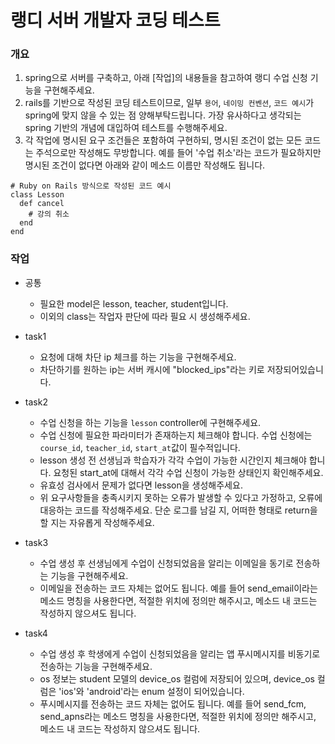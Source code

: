 # 랭디 서버 개발자 코딩 테스트
### 개요
1. spring으로 서버를 구축하고, 아래 [작업]의 내용들을 참고하여 랭디 수업 신청 기능을 구현해주세요.
2. rails를 기반으로 작성된 코딩 테스트이므로, 일부 `용어`, `네이밍 컨벤션`, `코드 예시`가 spring에 맞지 않을 수 있는 점 양해부탁드립니다. 가장 유사하다고 생각되는 spring 기반의 개념에 대입하여 테스트를 수행해주세요.
3. 각 작업에 명시된 요구 조건들은 포함하여 구현하되, 명시된 조건이 없는 모든 코드는 주석으로만 작성해도 무방합니다. 예를 들어 '수업 취소'라는 코드가 필요하지만 명시된 조건이 없다면 아래와 같이 메소드 이름만 작성해도 됩니다.
```
# Ruby on Rails 방식으로 작성된 코드 예시
class Lesson
  def cancel
    # 강의 취소
  end
end
```

### 작업
- 공통
  - 필요한 model은 lesson, teacher, student입니다.
  - 이외의 class는 작업자 판단에 따라 필요 시 생성해주세요.

- task1
  - 요청에 대해 차단 ip 체크를 하는 기능을 구현해주세요.
  - 차단하기를 원하는 ip는 서버 캐시에 "blocked_ips"라는 키로 저장되어있습니다.

- task2
  - 수업 신청을 하는 기능을 `lesson` controller에 구현해주세요.
  - 수업 신청에 필요한 파라미터가 존재하는지 체크해야 합니다. 수업 신청에는 `course_id`, `teacher_id`, `start_at`값이 필수적입니다.
  - lesson 생성 전 선생님과 학습자가 각각 수업이 가능한 시간인지 체크해야 합니다. 요청된 start_at에 대해서 각각 수업 신청이 가능한 상태인지 확인해주세요.
  - 유효성 검사에서 문제가 없다면 lesson을 생성해주세요.
  - 위 요구사항들을 충족시키지 못하는 오류가 발생할 수 있다고 가정하고, 오류에 대응하는 코드를 작성해주세요. 단순 로그를 남길 지, 어떠한 형태로 return을 할 지는 자유롭게 작성해주세요.

- task3
  - 수업 생성 후 선생님에게 수업이 신청되었음을 알리는 이메일을 동기로 전송하는 기능을 구현해주세요.
  - 이메일을 전송하는 코드 자체는 없어도 됩니다. 예를 들어 send_email이라는 메소드 명칭을 사용한다면, 적절한 위치에 정의만 해주시고, 메소드 내 코드는 작성하지 않으셔도 됩니다.

- task4
  - 수업 생성 후 학생에게 수업이 신청되었음을 알리는 앱 푸시메시지를 비동기로 전송하는 기능을 구현해주세요.
  - os 정보는 student 모델의 device_os 컬럼에 저장되어 있으며, device_os 컬럼은 'ios'와 'android'라는 enum 설정이 되어있습니다.
  - 푸시메시지를 전송하는 코드 자체는 없어도 됩니다. 예를 들어 send_fcm, send_apns라는 메소드 명칭을 사용한다면, 적절한 위치에 정의만 해주시고, 메소드 내 코드는 작성하지 않으셔도 됩니다.

